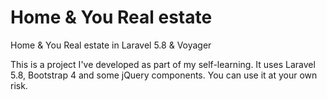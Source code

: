 # Home & You Real estate

Home & You Real estate in Laravel 5.8 & Voyager

This is a project I've developed as part of my self-learning. It uses Laravel 5.8, Bootstrap 4 and some jQuery components. You can use it at your own risk.
